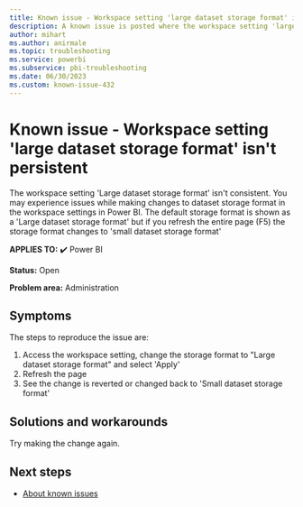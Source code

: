 ```yaml
---
title: Known issue - Workspace setting 'large dataset storage format' isn't persistent
description: A known issue is posted where the workspace setting 'large dataset storage format' isn't persistent
author: mihart
ms.author: anirmale
ms.topic: troubleshooting  
ms.service: powerbi
ms.subservice: pbi-troubleshooting
ms.date: 06/30/2023
ms.custom: known-issue-432
---
```


# Known issue - Workspace setting 'large dataset storage format' isn't persistent

The workspace setting 'Large dataset storage format' isn't consistent. You may experience issues while making changes to dataset storage format in the workspace settings in Power BI. The default storage format is shown as a 'Large dataset storage format' but if you refresh the entire page (F5) the storage format changes to 'small dataset storage format'

**APPLIES TO:** ✔️ Power BI

**Status:** Open

**Problem area:** Administration

## Symptoms

The steps to reproduce the issue are:

1. Access the workspace setting, change the storage format to "Large dataset storage format" and select 'Apply'
2. Refresh the page
3. See the change is reverted or changed back to 'Small dataset storage format'

## Solutions and workarounds

Try making the change again.

## Next steps

- [About known issues](/power-bi/troubleshoot/known-issues/power-bi-known-issues)
